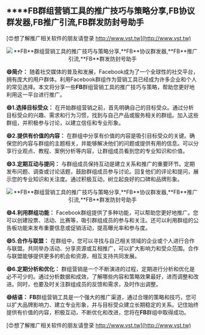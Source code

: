 ## ****FB**群组营销工具的推广技巧与策略分享,**FB**协议群发器,**FB**推广引流,**FB**群发防封号助手**

[😍想了解推广相关软件的朋友请登录 http://www.vst.tw](http://www.vst.tw)

 <center><img src="https://vst.tw/MP4/tuiguang/png/6.png" alt="**FB**群组营销工具的推广技巧与策略分享,**FB**协议群发器,**FB**推广引流,**FB**群发防封号助手"></center>

**😄简介：**
随着社交媒体的普及和发展，Facebook成为了一个全球性的社交平台，拥有庞大的用户群体。利用Facebook群组作为营销工具已经成为许多企业和个人的常见选择。本文将分享一些**FB**群组营销工具的推广技巧与策略，帮助您更好地利用这一平台进行推广。

**😄1.选择目标受众：**
在开始群组营销之前，首先明确自己的目标受众。通过分析目标受众的兴趣、需求和行为习惯，找到与自己产品或服务相关的群组。加入这些群组，并积极参与讨论，以建立信任和专业形象。

**😄2.提供有价值的内容：**
在群组中分享有价值的内容是吸引目标受众的关键。确保您的内容与群组的主题相关，并能够解决他们的问题或提供有用的信息。可以分享行业观点、教程、案例分析等内容，让群组成员看到您的专业知识和价值。

**😄3.定期互动与提问：**
与群组成员保持互动是建立关系和推广的重要环节。定期发布问题、调查或讨论话题，鼓励群组成员参与讨论。回复他们的评论和提问，展示您的专业知识和关注度。通过积极互动，树立起良好的口碑和品牌形象。

 <center><img src="https://vst.tw/MP4/tuiguang/png/6.png" alt="**FB**群组营销工具的推广技巧与策略分享,**FB**协议群发器,**FB**推广引流,**FB**群发防封号助手"></center>

**😄4.利用群组功能：**
Facebook群组提供了多种功能，可以帮助您更好地推广。您可以创建投票、活动、比赛等，吸引群组成员的参与和关注。还可以利用群组的公告板功能来发布重要信息或促销活动，提高曝光率和参与度。

**😄5.合作与联盟：**
在群组中，您可以寻找与自己相关领域的企业或个人进行合作与联盟。共同举办活动、分享资源或互相推广，可以扩大影响力和受众范围。合作与联盟能够提供更多的机会和资源，相互支持共同发展。

**😄6.定期分析和优化：**
群组营销是一个不断演进的过程，定期进行分析和优化是必不可少的。通过分析数据和成效，了解哪些内容和策略效果最好，进而调整和改进。同时，也要及时关注群组成员的反馈和需求，及时作出调整。

**😄结语：**
**FB**群组营销工具是一个强大的推广渠道，通过合理的策略和技巧，您可以扩大品牌影响力、建立专业形象，并与目标受众建立长期稳定的关系。记住始终提供有价值的内容，积极互动，不断优化和改进，您将在**FB**群组中取得成功。

[😍想了解推广相关软件的朋友请登录 http://www.vst.tw](http://www.vst.tw)



